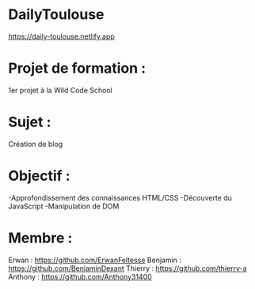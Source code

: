 # DailyToulouse
https://daily-toulouse.netlify.app

# Projet de formation :
  1er projet à la Wild Code School
# Sujet :
  Création de blog
# Objectif : 
  -Approfondissement des connaissances HTML/CSS
  -Découverte du JavaScript
  -Manipulation de DOM
# Membre : 
  Erwan : https://github.com/ErwanFeltesse
  Benjamin : https://github.com/BenjaminDexant
  Thierry : https://github.com/thierry-a
  Anthony : https://github.com/Anthony31400
